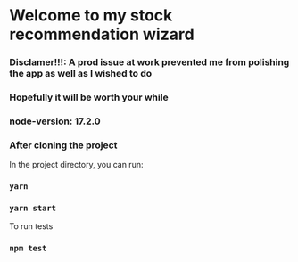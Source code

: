 # Welcome to my stock recommendation wizard

### Disclamer!!!: A prod issue at work prevented me from polishing the app as well as I wished to do

### Hopefully it will be worth your while

### node-version: 17.2.0

### After cloning the project

In the project directory, you can run:

### `yarn`

### `yarn start`

To run tests

### `npm test`
